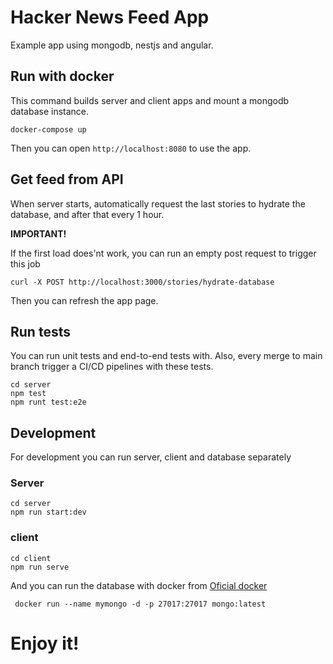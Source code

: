 # Hacker News Feed App

Example app using mongodb, nestjs and angular.

## Run with docker

This command builds server and client apps and mount a mongodb database instance.

```
docker-compose up
```

Then you can open `http://localhost:8080` to use the app.

## Get feed from API

When server starts, automatically request the last stories to hydrate the database, and after that every 1 hour.

**IMPORTANT!**

If the first load does'nt work, you can run an empty post request to trigger this job

```
curl -X POST http://localhost:3000/stories/hydrate-database
```

Then you can refresh the app page.

## Run tests

You can run unit tests and end-to-end tests with. Also, every merge to main branch trigger a CI/CD pipelines with these tests.

```
cd server
npm test
npm runt test:e2e
```

## Development

For development you can run server, client and database separately

### Server

```
cd server
npm run start:dev
```

### client

```
cd client
npm run serve
```

And you can run the database with docker from [Oficial docker](https://hub.docker.com/_/mongo)

```
 docker run --name mymongo -d -p 27017:27017 mongo:latest
```

# **Enjoy it!**
